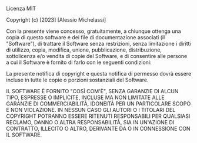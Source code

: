 Licenza MIT

Copyright (c) [2023] [Alessio Michelassi]

Con la presente viene concesso, gratuitamente, a chiunque ottenga una copia
di questo software e dei file di documentazione associati (il "Software"), di trattare
il Software senza restrizioni, senza limitazione i diritti
di utilizzo, copia, modifica, unione, pubblicazione, distribuzione, sottolicenza e/o vendita
di copie del Software, e di consentire alle persone a cui il Software è
fornito di farlo con le seguenti condizioni:

La presente notifica di copyright e questa notifica di permesso dovrà essere incluse in tutte le
copie o porzioni sostanziali del Software.

IL SOFTWARE È FORNITO "COSÌ COM'È", SENZA GARANZIE DI ALCUN TIPO, ESPRESSE O
IMPLICITE, INCLUSE MA NON LIMITATE ALLE GARANZIE DI COMMERCIABILITÀ,
IDONEITÀ PER UN PARTICOLARE SCOPO E NON VIOLAZIONE. IN NESSUN CASO GLI
AUTORI O I TITOLARI DEL COPYRIGHT POTRANNO ESSERE RITENUTI RESPONSABILI PER QUALSIASI RECLAMO, DANNO O ALTRA
RESPONSABILITÀ, SIA IN UN'AZIONE DI CONTRATTO, ILLECITO O ALTRO, DERIVANTE DA O IN CONNESSIONE CON IL SOFTWARE.
